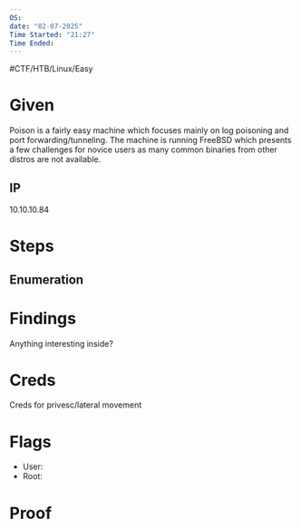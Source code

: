 ```yaml
---
OS: 
date: "02-07-2025"
Time Started: "21:27"
Time Ended: 
---
```


#CTF/HTB/Linux/Easy

# Given

Poison is a fairly easy machine which focuses mainly on log poisoning and port forwarding/tunneling. The machine is running FreeBSD which presents a few challenges for novice users as many common binaries from other distros are not available.

## IP

10.10.10.84

# Steps

## Enumeration

# Findings

Anything interesting inside?

# Creds

Creds for privesc/lateral movement

# Flags

- User:
- Root:

# Proof